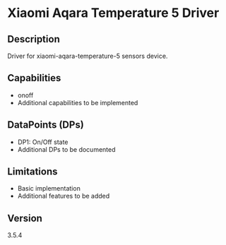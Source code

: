 # Xiaomi Aqara Temperature 5 Driver

## Description
Driver for xiaomi-aqara-temperature-5 sensors device.

## Capabilities
- onoff
- Additional capabilities to be implemented

## DataPoints (DPs)
- DP1: On/Off state
- Additional DPs to be documented

## Limitations
- Basic implementation
- Additional features to be added

## Version
3.5.4
